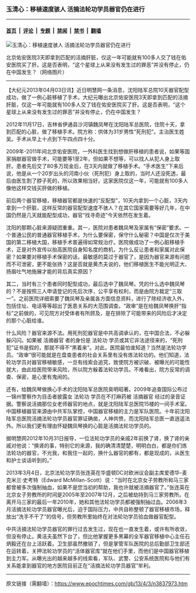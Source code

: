 ### 玉清心：移植速度骇人 活摘法轮功学员器官仍在进行

---

#### [首页](../../../..?n3837973) &nbsp;|&nbsp; [评论](../../../../../epoch-comment?n3837973) &nbsp;|&nbsp; [专题](../../../../../epoch-special?n3837973) &nbsp;|&nbsp; [禁闻](../../../../../epoch-news?n3837973) &nbsp;|&nbsp; [禁书](../../../../../books?n3837973) &nbsp;|&nbsp; [翻墙](https://github.com/gfw-breaker/nogfw/blob/master/README.md?n3837973)


<div><img alt="玉清心：移植速度骇人 活摘法轮功学员器官仍在进行" class="attachment-djy_600_400 size-djy_600_400 wp-post-image" src="https://i.epochtimes.com/assets/uploads/2013/04/1304030849141497.jpg"/>
<div class="caption">
 <p>
  北京佑安医院3天即拿到匹配的活摘肝脏，仅这一年可能就有100多人交了钱在佑安医院买了肝。这是否表明，“这个星球上从来没有发生过的罪恶”并没有停止，仍在中国发生？（网络图片）
 </p>
</div></div><hr/><div class="post_content" id="artbody" itemprop="articleBody">
 <!-- article content begin -->
 <p>
  【大纪元2013年04月03日讯】近日明慧网一条消息，沈阳陆军总院10天器官配型成功，做了一例心脏移植了手术，大纪元曝出北京佑安医院3天即拿到匹配的活摘肝脏，仅这一年可能就有100多人交了钱在佑安医院买了肝。这是否表明，“这个星球上从来没有发生过的罪恶”并没有停止，仍在中国发生？
 </p>
 <p>
  2012年11月17日，吉林省伊通县沙河镇魏凤琴在沈阳陆军总医院，住院十天，拿到匹配的心脏，做了移植手术。院方称：供体为31岁男性“死刑犯”。主治医生姓吴。手术从早上十点到下午四点四十分。
 </p>
 <p>
  2009年-2011年间北京佑安医院，一外科医生找到想做肝移植的患者说，如果等国家捐献器官做手术，可能要等1至2年，但如果不想等，可以找人从犯人身上取肝。患者先后交了80多万现金后，在3天内就做了移植手术。“手术医生”下来后说，他是从一个20岁出头的河南小伙（死刑犯）身上取的，当时人还没死透，最后由医生割了脖子死的，所以效果相当好。这家医院仅这一年，可能就有100多人像他这样交钱买肝做的移植。
 </p>
 <p>
  前后两个器官移植，移植器官都是快速的“反配型”，10天内拿到一个心脏，3天内拿到一个肝脏，这样反常的器官配型速度不骇人？在其它国家需要等好几年，在中国仍然是几天就能配型成功，器官“找寻奇迹”今天依然在发生着。
 </p>
 <p>
  沈阳的那颗心脏来源疑团重重。其一，医院对患者魏凤琴及家属有“保密”要求。一个普通公民的普通器官移植手术，为什么要保密，保守什么秘密？中国是仅次于美国的第二移植大国，移植手术普遍得如常规治疗。医院做成功了一例心脏移植手术，正是对外宣传以抬高医院自身知名度的商机，为什么反让患者和家属对此保密？如果要对移植手术保密的话，最敏感的莫过于器官了，是因为器官来源有问题而不可泄密，更不能张扬？这是否就是黄杰夫说的，他们移植医生不能光明正大、扬眉吐气地施展才能的背后真实原因？
 </p>
 <p>
  其二，当时有三个患者同时配型成功，最后选中了魏凤琴。凭的什么选中魏凤琴的？不是按照三人申请登记的先后次序，公平享有权利，而是由院方裁定“三取一”。之前医院详细索要了魏凤琴及亲属各方面信息资料，进行了除经济收入外，包括住址、电话等等超出了医患关系的大范围调查。“政审”是在给魏凤琴换肝“指标”之前做的，可见院方对受体者有所顾及，是在排除了可能带来的风险后才决定的那个心脏给谁。
 </p>
 <p>
  什么风险？器官来源不法。用死刑犯器官是中共高调承认的，在中国合法，不必躲躲闪闪。如果被
  <ok href="https://www.epochtimes.com/gb/tag/%E6%B4%BB%E6%91%98%E5%99%A8%E5%AE%98.html">
   活摘器官
  </ok>
  者的身份是
  <ok href="https://www.epochtimes.com/gb/tag/%E6%B3%95%E8%BD%AE%E5%8A%9F.html">
   法轮功
  </ok>
  学员或其它非法途径来的，“死刑犯”证书是假的，那就不得不“黑着来”。对此，医院最怕谁知道？当然是法轮功学员。“政审”很可能就是在盘查患者的社会关系里有没有炼法轮功的。他们知道，法轮功学员对器官移植敏感，一旦有线索会追究，致使院方被识破、被曝光的可能性就大，由此给医院带来风险，所以院方躲着法轮功学员。不难看出，院方反常的调查、保密，是心里有鬼闹的。
 </p>
 <p>
  还有，给魏凤琴做换心手术的沈阳陆军总医院臭明昭著。2009年追查国际公布过一锦州警察作为目击者披露女
  <ok href="https://www.epochtimes.com/gb/tag/%E6%B3%95%E8%BD%AE%E5%8A%9F.html">
   法轮功
  </ok>
  学员在不打麻药被
  <ok href="https://www.epochtimes.com/gb/tag/%E6%B4%BB%E6%91%98%E5%99%A8%E5%AE%98.html">
   活摘器官
  </ok>
  经过的录音证据。警察说活摘那位女老师器官的地点，就是沈阳陆军总医院15楼的一间手术室。中国移植器官来源由中共军队掌控，中国器官移植的主力是军队医院。十年前沈阳陆军总医院活摘法轮功学员器官罪证确凿，人神共愤，而沈阳陆军总医一直逍遥法外。所以我们更有理由怀疑魏凤琴换的心脏是活摘法轮功学员的。
 </p>
 <p>
  据明慧网2012年10月31日报导，一位法轮功学员的亲戚2年前换了肾，换了肾的亲戚对他说：“换肾的事，特别它的来源，我的确清清楚楚，明明白白，都是你们炼法轮功的器官，不光我，和我住一起的，换什么器官的都有，都是现成的，从医生和护士谈话听到的。”
 </p>
 <p>
  2013年3月4日，北京法轮功学员张连英在华盛顿DC对欧洲议会副主席爱德华-麦克米兰‧史考特（Edward McMillan-Scott）说：“当时在北京女子劳教所和马三家都曾被多次强制抽血，如果不是您当初的帮助，我也许就被活摘器官了。”张连英在北京女子劳教所的时间是2005年至2007年12月，之后被劫持到马三家劳教所。在离开马三家的最后一年2010年，她和其他法轮功学员都被强制抽过血。2006年3月活摘法轮功学员器官曝光后，迫于国际压力，中共自称整顿了器官移植市场，释放出“洗手不干了”的信号，但劳教所里始终在对法轮功学员验血做器官配型。
 </p>
 <p>
  中共活摘法轮功学员器官的罪行过去发生过，现在也一直发生着，或许有所收敛，但没有停止。黄洁夫虽然下台了，但比他掌握更多黑幕的全军器官移植中心主任石炳毅还在台上活跃着。卫生部虽然撤销了，但是掌管军队医院的总后勤部卫生部还在运转着，关押法轮功学员的“活体器官库”就在他们手里，而他们是中国器官移植到主力军。从曝光出的越来越多的线索看，军队、武警、公安系统医院和与他们有关系能拿到器官的地方医院目前正在“活摘法轮功学员器官”牟利。
 </p>
 <p>
  <!-- article content end -->
  <div id="below_article_ad">
  </div>
 </p>
</div>


---

原文链接（需翻墙）：https://www.epochtimes.com/gb/13/4/3/n3837973.htm